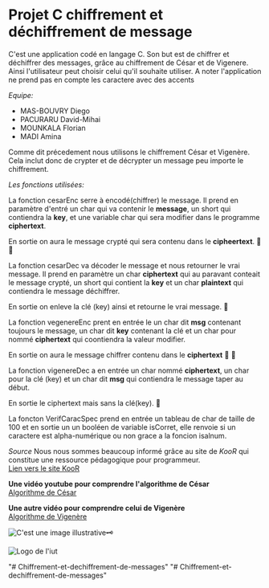 # Projet C chiffrement et déchiffrement de message

C'est une application codé en langage C. Son but est de chiffrer et déchiffrer des messages, grâce au chiffrement de César et de Vigenere. Ainsi l'utilisateur peut choisir celui qu'il souhaite utiliser. A noter l'application ne prend pas en compte les caractere avec des accents


*Equipe:*

- MAS-BOUVRY Diego     
- PACURARU David-Mihai    
- MOUNKALA Florian   
- MADI Amina   


Comme dit précedement nous utilisons le chiffrement César et Vigenère. Cela inclut donc de crypter et de décrypter un message peu importe le chiffrement.

*Les fonctions utilisées:*

La fonction cesarEnc serre à encodé(chiffrer) le message.
Il prend en paramètre d'entré un char qui va contenir le **message**, un short qui contiendra la **key**, et une variable char qui sera modifier dans le programme **ciphertext**.

En sortie on aura le message crypté qui sera contenu dans le **cipheertext**. :bookmark_tabs:   :closed_lock_with_key:

La fonction cesarDec va décoder le message et nous retourner le vrai message.
Il prend en paramètre un char **ciphertext** qui au paravant conteait le message crypté, un short qui contient la **key** et un char **plaintext** qui contiendra le message déchiffrer.

En sortie on enleve la clé (key) ainsi et retourne le vrai message. :bookmark_tabs:

La fonction vegenereEnc prent en entrée le un char dit **msg** contenant toujours le message, un char dit **key** contenant la clé et un char pour nommé **ciphertext** qui coontiendra la valeur modifier.

En sortie on aura le message chiffrer contenu dans le **ciphertext** :bookmark_tabs:   :closed_lock_with_key:

La fonction vigenereDec a en entrée un char nommé **ciphertext**, un char pour la clé (key) et un char dit **msg** qui contiendra le message taper au début.

En sortie le ciphertext mais sans la clé(key). :bookmark_tabs:

La foncton VerifCaracSpec prend en entrée un tableau de char de taille de 100
et en sortie un un booléen de variable isCorret, elle renvoie si un caractere est alpha-numérique ou non grace a la foncion isalnum.


*Source*
Nous nous sommes beaucoup informé grâce au site de *KooR* qui constitue une ressource pédagogique pour programmeur.  
[Lien vers le site KooR](https://koor.fr/C/cctype/isalnum.wp)

**Une vidéo youtube pour comprendre l'algorithme de César**  
[Algorithme de César](https://www.youtube.com/watch?v=76kpetEW1C8)

**Une  autre vidéo pour comprendre celui de Vigenère**  
[Algorithme de Vigenère](https://www.youtube.com/watch?v=zYwZr-g069A)

![C'est une image illustrative](https://st4.depositphotos.com/1051996/29887/v/600/depositphotos_298873010-stock-illustration-secure-email-line-icon-ssl.jpg):old_key:



![Logo de l'iut](https://cdn.discordapp.com/attachments/959786569408069722/967077493305651210/Logo_IUT_Toulouse_A.jpg)

"# Chiffrement-et-dechiffrement-de-messages" 
"# Chiffrement-et-dechiffrement-de-messages" 
